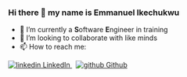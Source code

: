 ### Hi there 👋 my name is Emmanuel Ikechukwu

- 🔭 I’m currently a **S**oftware **E**ngineer in training
- 👯 I’m looking to collaborate with like minds
- 📫 How to reach me:

<!--
**emmanuelkech/emmanuelkech** is a ✨ _special_ ✨ repository because its `README.md` (this file) appears on your GitHub profile.

Here are some ideas to get you started:

- 🔭 I’m currently working on ...
- 🌱 I’m currently learning ...
- 👯 I’m looking to collaborate on ...
- 🤔 I’m looking for help with ...
- 💬 Ask me about ...
- 📫 How to reach me: ...
- 😄 Pronouns: ...
- ⚡ Fun fact: ...
-->

<p>
  <a href="https://www.linkedin.com/in/emmanuel-ikechukwu-018032b4/" rel="nofollow noreferrer">
    <img src="https://i.stack.imgur.com/gVE0j.png" alt="linkedin"> LinkedIn
  </a> &nbsp; 
  <a href="https://github.com/emmanuelkech" rel="nofollow noreferrer">
    <img src="https://i.stack.imgur.com/tskMh.png" alt="github"> Github
  </a>
</p>
